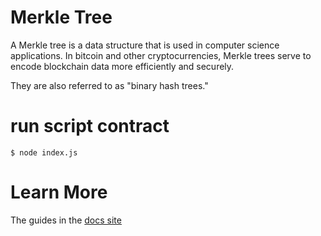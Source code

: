 # Merkle Tree
A Merkle tree is a data structure that is used in computer science applications. In bitcoin and other cryptocurrencies​, Merkle trees serve to encode blockchain data more efficiently and securely.

They are also referred to as "binary hash trees."

# run script contract
```console
$ node index.js
```

# Learn More

The guides in the [docs site](https://www.investopedia.com/terms/m/merkle-tree.asp) 
